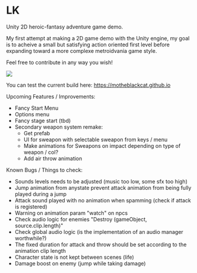 # LK

Unity 2D heroic-fantasy adventure game demo.

My first attempt at making a 2D game demo with the Unity engine, my goal is to acheive a small but satisfying action oriented first level before expanding toward a more complexe metroidvania game style.

Feel free to contribute in any way you wish!

<img src="https://motheblackcat.github.io/assets/img/game.gif">

You can test the current build here: https://motheblackcat.github.io

Upcoming Features / Improvements:

- Fancy Start Menu
- Options menu
- Fancy stage start (tbd)
- Secondary weapon system remake:
    * Get prefab
    * UI for sweapon with selectable sweapon from keys / menu
    * Make animations for Sweapons on impact depending on type of weapon / col?
    * Add air throw animation

Known Bugs / Things to check:

- Sounds levels needs to be adjusted (music too low, some sfx too high)
- Jump animation from anystate prevent attack animation from being fully played during a jump
- Attack sound played with no animation when spamming (check if attack is registered)
- Warning on animation param "watch" on npcs
- Check audio logic for enemies "Destroy (gameObject, source.clip.length)"
- Check global audio logic (is the implementation of an audio manager worthwhile?)
- The fixed duration for attack and throw should be set according to the animation clip length
- Character state is not kept between scenes (life)
- Damage boost on enemy (jump while taking damage)